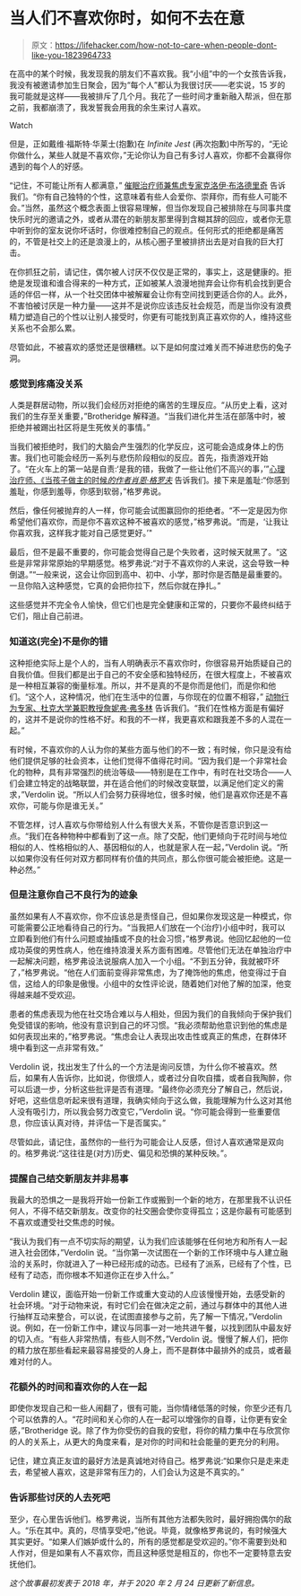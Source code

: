 # 当人们不喜欢你时，如何不去在意

> 原文：<https://lifehacker.com/how-not-to-care-when-people-dont-like-you-1823964733>

在高中的某个时候，我发现我的朋友们不喜欢我。我“小组”中的一个女孩告诉我，我没有被邀请参加生日聚会，因为“每个人”都认为我很讨厌——老实说，15 岁的我可能就是这样——我被排斥了几个月。我花了一些时间才重新融入帮派，但在那之前，我都崩溃了，我发誓我会用我的余生来讨人喜欢。

Watch

但是，正如戴维·福斯特·华莱士(抱歉)在 *Infinite Jest* (再次抱歉)中所写的，“无论你做什么，某些人就是不喜欢你，”无论你认为自己有多讨人喜欢，你都不会赢得你遇到的每个人的好感。

“记住，不可能让所有人都满意，” [催眠治疗师兼焦虑专家克洛伊·布洛德里奇](https://www.calmer-you.com/) 告诉我们。“你有自己独特的个性，这意味着有些人会爱你、崇拜你，而有些人可能不会。”当然，虽然这个概念表面上很容易理解，但当你发现自己被排除在与同事共度快乐时光的邀请之外，或者从潜在的新朋友那里得到含糊其辞的回应，或者你无意中听到你的室友说你坏话时，你很难控制自己的观点。任何形式的拒绝都是痛苦的，不管是社交上的还是浪漫上的，从核心圈子里被排挤出去是对自我的巨大打击。

在你抓狂之前，请记住，偶尔被人讨厌不仅仅是正常的，事实上，这是健康的。拒绝是发现谁和谁合得来的一种方式，正如被某人浪漫地抛弃会让你有机会找到更合适的伴侣一样，从一个社交团体中被解雇会让你有空间找到更适合你的人。此外，不害怕被讨厌是一种力量——这并不是说你应该违反社会规范，而是当你没有浪费精力塑造自己的个性以让别人接受时，你更有可能找到真正喜欢你的人，维持这些关系也不会那么累。

尽管如此，不被喜欢的感觉还是很糟糕。以下是如何度过难关而不掉进悲伤的兔子洞。

### **感觉到疼痛没关系**

人类是群居动物，所以我们会经历对拒绝的痛苦的生理反应。“从历史上看，这对我们的生存至关重要，”Brotheridge 解释道。“当我们进化并生活在部落中时，被拒绝并被踢出社区将是生死攸关的事情。”

当我们被拒绝时，我们的大脑会产生强烈的化学反应，这可能会造成身体上的伤害。我们也可能会经历一系列与悲伤阶段相似的反应。首先，指责游戏开始了。“在火车上的第一站是自责:‘是我的错，我做了一些让他们不高兴的事，’”[心理治疗师、《当孩子做主的时候*的作者肖恩·格罗夫*](http://www.seangrover.com/) 告诉我们。接下来是羞耻:“你感到羞耻，你感到羞辱，你感到软弱，”格罗弗说。

然后，像任何被抛弃的人一样，你可能会试图赢回你的拒绝者。“不一定是因为你希望他们喜欢你，而是你不喜欢这种不被喜欢的感觉，”格罗弗说。“而是，‘让我让你喜欢我，这样我才能对自己感觉更好。’"

最后，但不是最不重要的，你可能会觉得自己是个失败者，这时候天就黑了。“这些是非常非常原始的早期感觉。格罗弗说:“对于不喜欢你的人来说，这会导致一种倒退。”“一般来说，这会让你回到高中、初中、小学，那时你是否酷是最重要的。一旦你陷入这种感觉，它真的会把你拉下，然后你就在挣扎。”

这些感觉并不完全令人愉快，但它们也是完全健康和正常的，只要你不最终纠结于它们，阻止自己前进。

### **知道这(完全)不是你的错**

这种拒绝实际上是个人的，当有人明确表示不喜欢你时，你很容易开始质疑自己的自我价值。但我们都是出于自己的不安全感和独特经历，在很大程度上，不被喜欢是一种相互兼容的衡量标准。所以，并不是真的不是你而是他们，而是你和他们。“这个人，这种情况，他们在生活中的位置，与你现在的位置不相容，” [动物行为专家、杜克大学兼职教授詹妮弗·弗多林](http://www.jenniferverdolin.com/) 告诉我们。“我们在性格方面是有偏好的，这并不是说你的性格不好。和我的不一样，我更喜欢和跟我差不多的人混在一起。”

有时候，不喜欢你的人认为你的某些方面与他们的不一致；有时候，你只是没有给他们提供足够的社会资本，让他们觉得不值得花时间。“因为我们是一个非常社会化的物种，具有非常强烈的统治等级——特别是在工作中，有时在社交场合——人们会建立特定的战略联盟，并在适合他们的时候改变联盟，以满足他们定义的需求，”Verdolin 说。“所以人们会努力获得地位，很多时候，他们是喜欢你还是不喜欢你，可能与你是谁无关。”

不管怎样，讨人喜欢与你带给别人什么有很大关系，不管你是否意识到这一点。“我们在各种物种中都看到了这一点。除了交配，他们更倾向于花时间与地位相似的人、性格相似的人、基因相似的人，也就是家人在一起，”Verdolin 说。“所以如果你没有任何对双方都同样有价值的共同点，那么你很可能会被拒绝。这是一种必然。”

### 但是注意你自己不良行为的迹象

虽然如果有人不喜欢你，你不应该总是责怪自己，但如果你发现这是一种模式，你可能需要公正地看待自己的行为。“当我把人们放在一个(治疗)小组中时，我可以立即看到他们有什么问题或抽搐或不良的社会习惯，”格罗弗说。他回忆起他的一位成功英俊的男性病人，他在维持浪漫关系方面有困难。尽管他们无法在单独治疗中一起解决问题，格罗弗设法说服病人加入一个小组。“不到五分钟，我就被吓坏了，”格罗弗说。“他在人们面前变得非常焦虑，为了掩饰他的焦虑，他变得过于自信，这给人的印象是傲慢。小组中的女性评论说，随着她们对他了解的加深，他变得越来越不受欢迎。

患者的焦虑表现为他在社交场合难以与人相处，但因为我们的自我倾向于保护我们免受错误的影响，他没有意识到自己的坏习惯。“我必须帮助他意识到他的焦虑是如何表现出来的，”格罗弗说。“焦虑会让人表现出攻击性或真正的焦虑，在群体环境中看到这一点非常有效。”

Verdolin 说，找出发生了什么的一个方法是询问反馈，为什么你不被喜欢。然后，如果有人告诉你，比如说，你很烦人，或者过分自吹自擂，或者自我陶醉，你可以后退一步，分析这些批评是否有道理。“最终你必须充分了解自己，然后说，好吧，这些信息听起来很有道理，我确实倾向于这么做，我能理解为什么这对其他人没有吸引力，所以我会努力改变它，”Verdolin 说。“你可能会得到一些重要信息，你应该认真对待，并评估一下是否属实。”

尽管如此，请记住，虽然你的一些行为可能会让人反感，但讨人喜欢通常是双向的。格罗弗说:“这往往是(对方)历史、偏见和恐惧的某种反映。”。

### 提醒自己结交新朋友并非易事

我最大的恐惧之一是我将开始一份新工作或搬到一个新的地方，在那里我不认识任何人，不得不结交新朋友。改变你的社交圈会使你变得孤立；这是你最有可能感到不喜欢或遭受社交焦虑的时候。

“我认为我们有一点不切实际的期望，认为我们应该能够在任何地方和所有人一起进入社会团体，”Verdolin 说。“当你第一次试图在一个新的工作环境中与人建立融洽的关系时，你就进入了一种已经形成的动态。已经有了派系，已经有了个性，已经有了动态，而你根本不知道你正在步入什么。”

Verdolin 建议，面临开始一份新工作或重大变动的人应该慢慢开始，去感受新的社会环境。“对于动物来说，有时它们会在做决定之前，通过与群体中的其他人进行抽样互动来整合，可以说，在试图直接参与之前，先了解一下情况，”Verdolin 说。例如，在一份新工作中，建议与同事一对一地共进午餐，以找到团队中最友好的切入点。“有些人非常热情，有些人则不然，”Verdolin 说。慢慢了解人们，把你的精力放在那些看起来最容易接受的人身上，而不是群体中最排外的成员，或者最难对付的人。

### 花额外的时间和喜欢你的人在一起

即使你发现自己和一些人闹翻了，很有可能，当你情绪低落的时候，你至少还有几个可以依靠的人。“花时间和关心你的人在一起可以增强你的自尊，让你更有安全感，”Brotheridge 说。除了作为你受伤的自我的安慰，将你的精力集中在与欣赏你的人的关系上，从更大的角度来看，是对你的时间和社会能量的更充分的利用。

记住，建立真正友谊的最好方法是真诚地对待自己。格罗弗说:“如果你只是走来走去，希望被人喜欢，这是非常有压力的，人们会认为这是不真实的。”

### **告诉那些讨厌的人去死吧**

至少，在心里告诉他们。格罗弗说，当所有其他方法都失败时，最好拥抱偶尔的敌人。“乐在其中。真的，尽情享受吧，”他说。毕竟，就像格罗弗说的，有时候强大其实更好。“如果人们嫉妒或什么的，所有的感觉都是受欢迎的。”你不需要到处和人作对，但是如果有人不喜欢你，而且这种感觉是相互的，你也不一定要特意去安抚他们。

*这个故事最初发表于 2018 年，并于 2020 年 2 月 24 日更新了新信息。*
